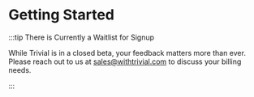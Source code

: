 # Getting Started


:::tip There is Currently a Waitlist for Signup

While Trivial is in a closed beta, your feedback matters more than ever. Please reach out to us at [sales@withtrivial.com](mailto:sales@withtrivial.com?subject=Request%20for%20Beta%20Access) to discuss your billing needs.


:::